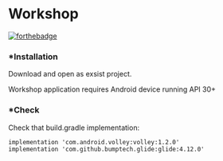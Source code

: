 
# Workshop
 [![forthebadge](https://forthebadge.com/images/badges/built-for-android.svg)](https://forthebadge.com)

### *Installation
Download and open as exsist project.

Workshop application requires Android device running API 30+

### *Check

Check that build.gradle implementation:

    implementation 'com.android.volley:volley:1.2.0'
    implementation 'com.github.bumptech.glide:glide:4.12.0'
